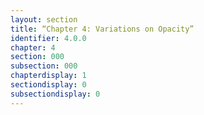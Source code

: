 ```yaml
---
layout: section
title: “Chapter 4: Variations on Opacity”
identifier: 4.0.0
chapter: 4
section: 000
subsection: 000
chapterdisplay: 1
sectiondisplay: 0
subsectiondisplay: 0
---
```

